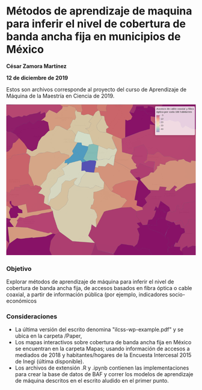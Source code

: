 # Métodos de aprendizaje de maquina para inferir el nivel de cobertura de banda ancha fija en municipios  de México

**César Zamora Martínez**

**12 de diciembre de 2019**

Estos son archivos corresponde al proyecto del curso de Aprendizaje de Máquina de la Maestría en Ciencia de 2019.

![Penetración de banda ancha por cada 100 habitantes en Ciudad de México, a Junio 2018](Paper/images/pen_habs_cdmx.png)

### Objetivo

Explorar métodos de aprendizaje de máquina para inferir el nivel de cobertura de banda ancha fija, de accesos basados en fibra óptica o cable coaxial, a partir de información pública (por ejemplo, indicadores socio-económicos

### Consideraciones

* La última versión del escrito denomina "ilcss-wp-example.pdf" y se ubica en la carpeta /Paper,
* Los mapas interactivos sobre cobertura de banda ancha fija en México se encuentran en la carpeta Mapas; usando información de accesos a mediados de 2018 y habitantes/hogares de la Encuesta Intercesal 2015 de Inegi (última disponible).
* Los archivos de extensión .R y .ipynb contienen las implementaciones para crear la base de datos de BAF y correr los modelos de aprendizaje de máquina descritos en el escrito aludido en el primer punto.
